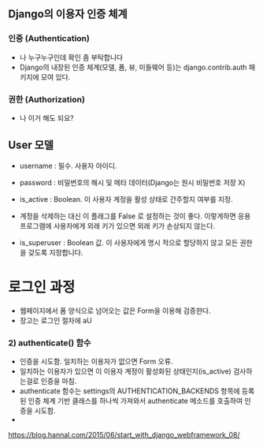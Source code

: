 ## Django의 이용자 인증 체계 


### 인증 (Authentication)
- 나 누구누구인데 확인 좀 부탁합니다 
- Django의 내장된 인증 체계(모델, 폼, 뷰, 미들웨어 등)는 django.contrib.auth 패키지에 모여 있다. 

### 권한 (Authorization)
- 나 이거 해도 되요? 



## User 모델 
- username : 필수. 사용자 아이디. 
- password : 비밀번호의 해시 및 메타 데이터(Django는 원시 비밀번호 저장 X)
- is_active : Boolean. 이 사용자 계정을 활성 상태로 간주할지 여부를 지정.
- 계정을 삭제하는 대신 이 플래그를 False 로 설정하는 것이 좋다. 이렇게하면 응용 프로그램에 사용자에게 외래 키가 있으면 외래 키가 손상되지 않는다.

- is_superuser : Boolean 값. 이 사용자에게 명시 적으로 할당하지 않고 모든 권한을 갖도록 지정합니다.

# 로그인 과정 
- 웹페이지에서 폼 양식으로 넘어오는 값은 Form을 이용해 검증한다. 
- 장고는 로그인 절차에 aU


### 2) authenticate() 함수
- 인증을 시도함. 일치하는 이용자가 없으면 Form 오류. 
- 일치하는 이용자가 있으면 이 이용자 계정이 활성화된 상태인지(is_active) 검사하는걸로 인증을 마침. 
- authenticate 함수는 settings의 AUTHENTICATION_BACKENDS 항목에 등록된 인증 체계 기반 클래스를 하나씩 가져와서 authenticate 메소드를 호출하여 인증을 시도함.
- 

https://blog.hannal.com/2015/06/start_with_django_webframework_08/
